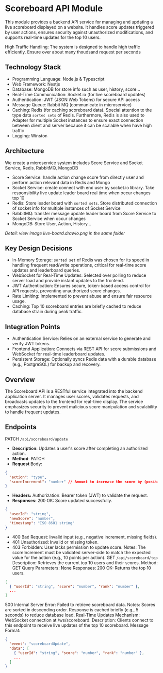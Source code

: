 # Scoreboard API Module
This module provides a backend API service for managing and updating a live scoreboard displayed on a website. It handles score updates triggered by user actions, ensures security against unauthorized modifications, and supports real-time updates for the top 10 users.

High Traffic Handling: The system is designed to handle high traffic efficiently. Ensure over about many thoudsand request per seconds
## Technology Stack
- Programming Language: Node.js & Typescript
- Web Framework: Nestjs
- Database: MongoDB for store info such as user, history, score...
- Real-Time Communication: Socket.io (for live scoreboard updates)
- Authentication: JWT (JSON Web Tokens) for secure API access
- Message Queue: Rabbit MQ (communicate in microservice)
- Caching: Redis (for caching scoreboard data). Special attention to the type data ```sorted sets``` of Redis. Furthermore, Redis is also used to Adapter for multiple Socket instances to ensure exact connection between client and server because it can be scalable when have high traffic
- Logging: Winston
## Architecture
We create a microservice system includes Score Service and Socket Service, Redis, RabbitMQ, MongoDB
  - Score Service: handle action change score from directly user and perform action relevant data in Redis and Mongo
  - Socket Service: create connect with end user by socket.io library. Take responsibility live update leader board real time when occur changes top 10
  - Redis: Store leader board with ```sorted sets```. Store distributed connection of socket info for multiple instances of Socket Service
  - RabbitMQ: transfer message update leader board from Score Service to Socket Service when occur changes
  - MongoDB: Store User, Action, History...

*Detail: view image live-board.drawio.png in the same folder* 

## Key Design Decisions
- In-Memory Storage: ```sorted set``` of Redis was chosen for its speed in handling frequent read/write operations, critical for real-time score updates and leaderboard queries.
- WebSocket for Real-Time Updates: Selected over polling to reduce server load and provide instant updates to the frontend.
- JWT Authentication: Ensures secure, token-based access control for API requests, preventing unauthorized score changes.
- Rate Limiting: Implemented to prevent abuse and ensure fair resource usage.
- Caching: Top 10 scoreboard entries are briefly cached to reduce database strain during peak traffic.
## Integration Points
- Authentication Service: Relies on an external service to generate and verify JWT tokens.
- Frontend Application: Connects via REST API for score submissions and WebSocket for real-time leaderboard updates.
- Persistent Storage: Optionally syncs Redis data with a durable database (e.g., PostgreSQL) for backup and recovery.
## Overview
The Scoreboard API is a RESTful service integrated into the backend application server. It manages user scores, validates requests, and broadcasts updates to the frontend for real-time display. The service emphasizes security to prevent malicious score manipulation and scalability to handle frequent updates.

## Endpoints
PATCH `/api/scoreboard/update`

- **Description**: Updates a user's score after completing an authorized action.
- **Method**: PATCH
- **Request** Body:
```json
{
  "action": "type",
  "scoreIncrement": "number" // Amount to increase the score by (positive integer)
}
```
- **Headers:**
Authorization: Bearer token (JWT) to validate the request.
- **Responses**:
200 OK: Score updated successfully.
```json
{
  "userId": "string",
  "newScore": "number",
  "timestamp": "ISO 8601 string"
} 
```
- 400 Bad Request: Invalid input (e.g., negative increment, missing fields).
- 401 Unauthorized: Invalid or missing token.
- 403 Forbidden: User lacks permission to update score.
Notes:
The scoreIncrement must be validated server-side to match the expected value for the action (e.g., 10 points per action).
GET `/api/scoreboard/top`
Description: Retrieves the current top 10 users and their scores.
Method: GET
Query Parameters: None
Responses:
200 OK: Returns the top 10 users.
```json
[
  { "userId": "string", "score": "number", "rank": "number" },
  ...
]
```
500 Internal Server Error: Failed to retrieve scoreboard data.
Notes:
Scores are sorted in descending order.
Response is cached briefly (e.g., 5 seconds) to reduce database load.
Real-Time Updates
Mechanism: WebSocket connection at /ws/scoreboard.
Description: Clients connect to this endpoint to receive live updates of the top 10 scoreboard.
Message Format:
```json
{
  "event": "scoreboardUpdate",
  "data": [
    { "userId": "string", "score": "number", "rank": "number" },
    ...
  ]
}
```
